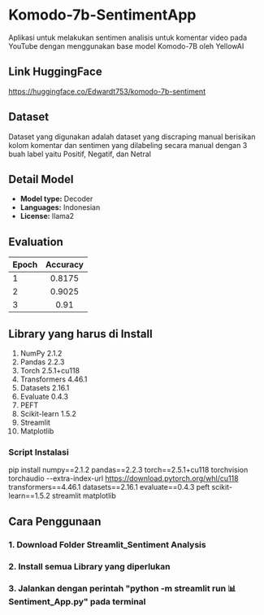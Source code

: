 # Komodo-7b-SentimentApp
Aplikasi untuk melakukan sentimen analisis untuk komentar video pada YouTube dengan menggunakan base model Komodo-7B oleh YellowAI

## Link HuggingFace
https://huggingface.co/Edwardt753/komodo-7b-sentiment

## Dataset
Dataset yang digunakan adalah dataset yang discraping manual berisikan kolom komentar dan sentimen yang dilabeling secara manual
dengan 3 buah label yaitu Positif, Negatif, dan Netral

## Detail Model
- **Model type:** Decoder
- **Languages:** Indonesian
- **License:** llama2

## Evaluation
| Epoch           | Accuracy    |
|-----------------|:-----------:|
| 1               | 0.8175      |
| 2               | 0.9025      |
| 3               | 0.91        |


## Library yang harus di Install
1.	NumPy 2.1.2
2.	Pandas  2.2.3
3.	Torch 2.5.1+cu118
4.	Transformers 4.46.1
5.	Datasets 2.16.1
6.	Evaluate 0.4.3
7.	PEFT
8.	Scikit-learn 1.5.2
9.	Streamlit
10.	Matplotlib

### Script Instalasi
pip install numpy==2.1.2 pandas==2.2.3 torch==2.5.1+cu118 torchvision torchaudio --extra-index-url https://download.pytorch.org/whl/cu118 transformers==4.46.1 datasets==2.16.1 evaluate==0.4.3 peft scikit-learn==1.5.2 streamlit matplotlib


## Cara Penggunaan
### 1. Download Folder Streamlit_Sentiment Analysis
### 2. Install semua Library yang diperlukan
### 3. Jalankan dengan perintah "python -m streamlit run 📊Sentiment_App.py" pada terminal


